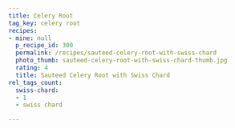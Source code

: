 ```yaml
---
title: Celery Root
tag_key: celery root
recipes:
- mine: null
  p_recipe_id: 300
  permalink: /recipes/sauteed-celery-root-with-swiss-chard
  photo_thumb: sauteed-celery-root-with-swiss-chard-thumb.jpg
  rating: 4
  title: Sauteed Celery Root with Swiss Chard
rel_tags_count:
  swiss-chard:
  - 1
  - swiss chard

---
```

